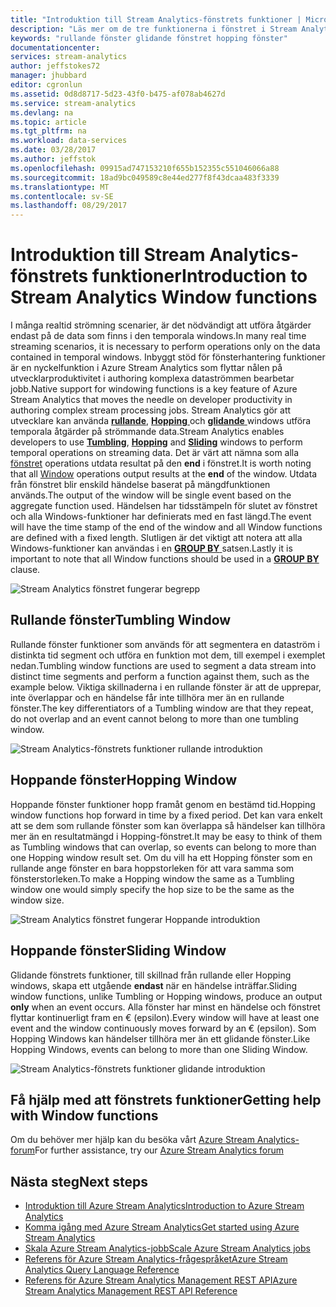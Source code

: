 ```yaml
---
title: "Introduktion till Stream Analytics-fönstrets funktioner | Microsoft Docs"
description: "Läs mer om de tre funktionerna i fönstret i Stream Analytics (rullande hopping, glidande)."
keywords: "rullande fönster glidande fönstret hopping fönster"
documentationcenter: 
services: stream-analytics
author: jeffstokes72
manager: jhubbard
editor: cgronlun
ms.assetid: 0d8d8717-5d23-43f0-b475-af078ab4627d
ms.service: stream-analytics
ms.devlang: na
ms.topic: article
ms.tgt_pltfrm: na
ms.workload: data-services
ms.date: 03/28/2017
ms.author: jeffstok
ms.openlocfilehash: 09915ad747153210f655b152355c551046066a88
ms.sourcegitcommit: 18ad9bc049589c8e44ed277f8f43dcaa483f3339
ms.translationtype: MT
ms.contentlocale: sv-SE
ms.lasthandoff: 08/29/2017
---
```

# <a name="introduction-to-stream-analytics-window-functions"></a><span data-ttu-id="3f97f-104">Introduktion till Stream Analytics-fönstrets funktioner</span><span class="sxs-lookup"><span data-stu-id="3f97f-104">Introduction to Stream Analytics Window functions</span></span>
<span data-ttu-id="3f97f-105">I många realtid strömning scenarier, är det nödvändigt att utföra åtgärder endast på de data som finns i den temporala windows.</span><span class="sxs-lookup"><span data-stu-id="3f97f-105">In many real time streaming scenarios, it is necessary to perform operations only on the data contained in temporal windows.</span></span> <span data-ttu-id="3f97f-106">Inbyggt stöd för fönsterhantering funktioner är en nyckelfunktion i Azure Stream Analytics som flyttar nålen på utvecklarproduktivitet i authoring komplexa dataströmmen bearbetar jobb.</span><span class="sxs-lookup"><span data-stu-id="3f97f-106">Native support for windowing functions is a key feature of Azure Stream Analytics that moves the needle on developer productivity in authoring complex stream processing jobs.</span></span> <span data-ttu-id="3f97f-107">Stream Analytics gör att utvecklare kan använda [ **rullande**](https://msdn.microsoft.com/library/dn835055.aspx), [ **Hopping** ](https://msdn.microsoft.com/library/dn835041.aspx) och [ **glidande** ](https://msdn.microsoft.com/library/dn835051.aspx) windows utföra temporala åtgärder på strömmande data.</span><span class="sxs-lookup"><span data-stu-id="3f97f-107">Stream Analytics enables developers to use [**Tumbling**](https://msdn.microsoft.com/library/dn835055.aspx), [**Hopping**](https://msdn.microsoft.com/library/dn835041.aspx) and [**Sliding**](https://msdn.microsoft.com/library/dn835051.aspx) windows to perform temporal operations on streaming data.</span></span> <span data-ttu-id="3f97f-108">Det är värt att nämna som alla [fönstret](https://msdn.microsoft.com/library/dn835019.aspx) operations utdata resultat på den **end** i fönstret.</span><span class="sxs-lookup"><span data-stu-id="3f97f-108">It is worth noting that all [Window](https://msdn.microsoft.com/library/dn835019.aspx) operations output results at the **end** of the window.</span></span> <span data-ttu-id="3f97f-109">Utdata från fönstret blir enskild händelse baserat på mängdfunktionen används.</span><span class="sxs-lookup"><span data-stu-id="3f97f-109">The output of the window will be single event based on the aggregate function used.</span></span> <span data-ttu-id="3f97f-110">Händelsen har tidsstämpeln för slutet av fönstret och alla Windows-funktioner har definierats med en fast längd.</span><span class="sxs-lookup"><span data-stu-id="3f97f-110">The event will have the time stamp of the end of the window and all Window functions are defined with a fixed length.</span></span> <span data-ttu-id="3f97f-111">Slutligen är det viktigt att notera att alla Windows-funktioner kan användas i en [ **GROUP BY** ](https://msdn.microsoft.com/library/dn835023.aspx) satsen.</span><span class="sxs-lookup"><span data-stu-id="3f97f-111">Lastly it is important to note that all Window functions should be used in a [**GROUP BY**](https://msdn.microsoft.com/library/dn835023.aspx) clause.</span></span>

![Stream Analytics fönstret fungerar begrepp](media/stream-analytics-window-functions/stream-analytics-window-functions-conceptual.png)

## <a name="tumbling-window"></a><span data-ttu-id="3f97f-113">Rullande fönster</span><span class="sxs-lookup"><span data-stu-id="3f97f-113">Tumbling Window</span></span>
<span data-ttu-id="3f97f-114">Rullande fönster funktioner som används för att segmentera en dataström i distinkta tid segment och utföra en funktion mot dem, till exempel i exemplet nedan.</span><span class="sxs-lookup"><span data-stu-id="3f97f-114">Tumbling window functions are used to segment a data stream into distinct time segments and perform a function against them, such as the example below.</span></span> <span data-ttu-id="3f97f-115">Viktiga skillnaderna i en rullande fönster är att de upprepar, inte överlappar och en händelse får inte tillhöra mer än en rullande fönster.</span><span class="sxs-lookup"><span data-stu-id="3f97f-115">The key differentiators of a Tumbling window are that they repeat, do not overlap and an event cannot belong to more than one tumbling window.</span></span>

![Stream Analytics-fönstrets funktioner rullande introduktion](media/stream-analytics-window-functions/stream-analytics-window-functions-tumbling-intro.png)

## <a name="hopping-window"></a><span data-ttu-id="3f97f-117">Hoppande fönster</span><span class="sxs-lookup"><span data-stu-id="3f97f-117">Hopping Window</span></span>
<span data-ttu-id="3f97f-118">Hoppande fönster funktioner hopp framåt genom en bestämd tid.</span><span class="sxs-lookup"><span data-stu-id="3f97f-118">Hopping window functions hop forward in time by a fixed period.</span></span> <span data-ttu-id="3f97f-119">Det kan vara enkelt att se dem som rullande fönster som kan överlappa så händelser kan tillhöra mer än en resultatmängd i Hopping-fönstret.</span><span class="sxs-lookup"><span data-stu-id="3f97f-119">It may be easy to think of them as Tumbling windows that can overlap, so events can belong to more than one Hopping window result set.</span></span> <span data-ttu-id="3f97f-120">Om du vill ha ett Hopping fönster som en rullande ange fönster en bara hoppstorleken för att vara samma som fönsterstorleken.</span><span class="sxs-lookup"><span data-stu-id="3f97f-120">To make a Hopping window the same as a Tumbling window one would simply specify the hop size to be the same as the window size.</span></span> 

![Stream Analytics fönstret fungerar Hoppande introduktion](media/stream-analytics-window-functions/stream-analytics-window-functions-hopping-intro.png)

## <a name="sliding-window"></a><span data-ttu-id="3f97f-122">Hoppande fönster</span><span class="sxs-lookup"><span data-stu-id="3f97f-122">Sliding Window</span></span>
<span data-ttu-id="3f97f-123">Glidande fönstrets funktioner, till skillnad från rullande eller Hopping windows, skapa ett utgående **endast** när en händelse inträffar.</span><span class="sxs-lookup"><span data-stu-id="3f97f-123">Sliding window functions, unlike Tumbling or Hopping windows, produce an output **only**  when an event occurs.</span></span> <span data-ttu-id="3f97f-124">Alla fönster har minst en händelse och fönstret flyttar kontinuerligt fram en € (epsilon).</span><span class="sxs-lookup"><span data-stu-id="3f97f-124">Every window will have at least one event and the window continuously moves forward by an € (epsilon).</span></span> <span data-ttu-id="3f97f-125">Som Hopping Windows kan händelser tillhöra mer än ett glidande fönster.</span><span class="sxs-lookup"><span data-stu-id="3f97f-125">Like Hopping Windows, events can belong to more than one Sliding Window.</span></span>

![Stream Analytics-fönstrets funktioner glidande introduktion](media/stream-analytics-window-functions/stream-analytics-window-functions-sliding-intro.png)

## <a name="getting-help-with-window-functions"></a><span data-ttu-id="3f97f-127">Få hjälp med att fönstrets funktioner</span><span class="sxs-lookup"><span data-stu-id="3f97f-127">Getting help with Window functions</span></span>
<span data-ttu-id="3f97f-128">Om du behöver mer hjälp kan du besöka vårt [Azure Stream Analytics-forum](https://social.msdn.microsoft.com/Forums/en-US/home?forum=AzureStreamAnalytics)</span><span class="sxs-lookup"><span data-stu-id="3f97f-128">For further assistance, try our [Azure Stream Analytics forum](https://social.msdn.microsoft.com/Forums/en-US/home?forum=AzureStreamAnalytics)</span></span>

## <a name="next-steps"></a><span data-ttu-id="3f97f-129">Nästa steg</span><span class="sxs-lookup"><span data-stu-id="3f97f-129">Next steps</span></span>
* [<span data-ttu-id="3f97f-130">Introduktion till Azure Stream Analytics</span><span class="sxs-lookup"><span data-stu-id="3f97f-130">Introduction to Azure Stream Analytics</span></span>](stream-analytics-introduction.md)
* [<span data-ttu-id="3f97f-131">Komma igång med Azure Stream Analytics</span><span class="sxs-lookup"><span data-stu-id="3f97f-131">Get started using Azure Stream Analytics</span></span>](stream-analytics-real-time-fraud-detection.md)
* [<span data-ttu-id="3f97f-132">Skala Azure Stream Analytics-jobb</span><span class="sxs-lookup"><span data-stu-id="3f97f-132">Scale Azure Stream Analytics jobs</span></span>](stream-analytics-scale-jobs.md)
* [<span data-ttu-id="3f97f-133">Referens för Azure Stream Analytics-frågespråket</span><span class="sxs-lookup"><span data-stu-id="3f97f-133">Azure Stream Analytics Query Language Reference</span></span>](https://msdn.microsoft.com/library/azure/dn834998.aspx)
* [<span data-ttu-id="3f97f-134">Referens för Azure Stream Analytics Management REST API</span><span class="sxs-lookup"><span data-stu-id="3f97f-134">Azure Stream Analytics Management REST API Reference</span></span>](https://msdn.microsoft.com/library/azure/dn835031.aspx)

